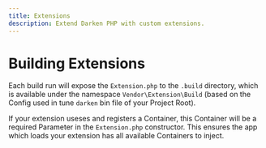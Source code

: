```yaml
---
title: Extensions
description: Extend Darken PHP with custom extensions.
---
```


# Building Extensions

Each build run will expose the `Extension.php` to the `.build` directory, which is available under the namespace `Vendor\Extension\Build` (based on the Config used in tune `darken` bin file of your Project Root).

If your extension useses and registers a Container, this Container will be a required Parameter in the `Extension.php` constructor. This ensures the app which loads your extension has all available Containers to inject.
